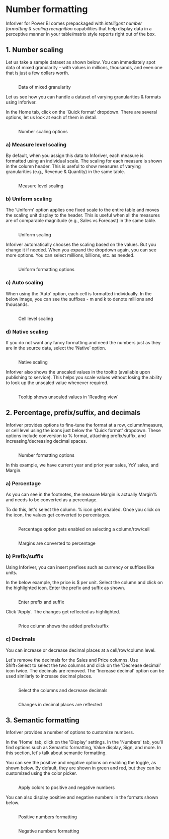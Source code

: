 # Number formatting

Inforiver for Power BI comes prepackaged with _intelligent number formatting & scaling recognition_ capabilities that help display data in a perceptive manner in your table/matrix style reports right out of the box.

## 1. Number scaling

Let us take a sample dataset as shown below. You can immediately spot data of mixed granularity – with values in millions, thousands, and even one that is just a few dollars worth.

<figure><img src="../../../.gitbook/assets/2.4.3.1 Data.png" alt=""><figcaption><p>Data of mixed granularity</p></figcaption></figure>

Let us see how you can handle a dataset of varying granularities & formats using Inforiver.&#x20;

In the Home tab, click on the 'Quick format' dropdown. There are several options, let us look at each of them in detail.

<figure><img src="../../../.gitbook/assets/2.4.1.1 Dropdown menu.png" alt=""><figcaption><p>Number scaling options</p></figcaption></figure>

### a) Measure level scaling

By default, when you assign this data to Inforiver, each measure is formatted using an individual scale. The scaling for each measure is shown in the column header. This is useful to show measures of varying granularities (e.g., Revenue & Quantity) in the same table.

<figure><img src="../../../.gitbook/assets/2.4.1.2 Measure level scaling.png" alt=""><figcaption><p>Measure level scaling</p></figcaption></figure>

### b) Uniform scaling

The 'Uniform' option applies one fixed scale to the entire table and moves the scaling unit display to the header. This is useful when all the measures are of comparable magnitude (e.g., Sales vs Forecast) in the same table.

<figure><img src="../../../.gitbook/assets/2.4.1.3 Uniform scaling.png" alt=""><figcaption><p>Uniform scaling</p></figcaption></figure>

Inforiver automatically chooses the scaling based on the values. But you change it if needed. When you expand the dropdown again, you can see more options. You can select millions, billions, etc. as needed.

<figure><img src="../../../.gitbook/assets/2.4.1.4 Auto Uniform scaling.png" alt=""><figcaption><p>Uniform formatting options</p></figcaption></figure>

### c) Auto scaling

When using the 'Auto' option, each cell is formatted individually. In the below image, you can see the suffixes - m and k to denote millions and thousands.

<figure><img src="../../../.gitbook/assets/2.4.1.5 Auto scaling.png" alt=""><figcaption><p>Cell level scaling</p></figcaption></figure>

### d) Native scaling

If you do not want any fancy formatting and need the numbers just as they are in the source data, select the ‘Native’ option.&#x20;

<figure><img src="../../../.gitbook/assets/2.4.1.6 Native scaling.png" alt=""><figcaption><p>Native scaling</p></figcaption></figure>

Inforiver also shows the unscaled values in the tooltip (available upon publishing to service). This helps you scale values without losing the ability to look up the unscaled value whenever required.

<figure><img src="../../../.gitbook/assets/2.4.1.7 Service.png" alt=""><figcaption><p>Tooltip shows unscaled values in 'Reading view'</p></figcaption></figure>

## 2. Percentage, prefix/suffix, and decimals

Inforiver provides options to fine-tune the format at a row, column/measure, or cell level using the icons just below the 'Quick format' dropdown. These options include conversion to % format, attaching prefix/suffix, and increasing/decreasing decimal spaces.&#x20;

<figure><img src="../../../.gitbook/assets/2.4.1.8 Formatting options.png" alt=""><figcaption><p>Number formatting options</p></figcaption></figure>

In this example, we have current year and prior year sales, YoY sales, and Margin.&#x20;

### a) Percentage

As you can see in the footnotes, the measure Margin is actually Margin% and needs to be converted as a percentage.

To do this, let's select the column. % icon gets enabled. Once you click on the icon, the values get converted to percentages.

<div>

<figure><img src="../../../.gitbook/assets/2.4.1.9 Pct.png" alt=""><figcaption><p>Percentage option gets enabled on selecting a column/row/cell</p></figcaption></figure>

 

<figure><img src="../../../.gitbook/assets/2.4.2.0 Pct.png" alt=""><figcaption><p>Margins are converted to percentage</p></figcaption></figure>

</div>



### b) Prefix/suffix

Using Inforiver, you can insert prefixes such as currency or suffixes like units.&#x20;

&#x20;In the below example, the price is $ per unit. Select the column and click on the highlighted icon. Enter the prefix and suffix as shown.&#x20;

<figure><img src="../../../.gitbook/assets/2.4.1.11 Prefix suffix.png" alt=""><figcaption><p>Enter prefix and suffix</p></figcaption></figure>

Click 'Apply'. The changes get reflected as highlighted.

<figure><img src="../../../.gitbook/assets/2.4.1.12 Prefix suffix applied.png" alt=""><figcaption><p>Price column shows the added prefix/suffix</p></figcaption></figure>

### c) Decimals

You can increase or decrease decimal places at a cell/row/column level.&#x20;

Let's remove the decimals for the Sales and Price columns. Use Shift+Select to select the two columns and click on the 'Decrease decimal' icon twice. The decimals are removed. The 'Increase decimal' option can be used similarly to increase decimal places. &#x20;

<div>

<figure><img src="../../../.gitbook/assets/2.4.1.13 Decrease decimal.png" alt=""><figcaption><p>Select the columns and decrease decimals</p></figcaption></figure>

 

<figure><img src="../../../.gitbook/assets/2.4.1.14 Decrease decimal.png" alt=""><figcaption><p>Changes in decimal places are reflected</p></figcaption></figure>

</div>



## 3. Semantic formatting

Inforiver provides a number of options to customize numbers.

In the 'Home' tab, click on the 'Display' settings. In the 'Numbers' tab, you'll find options such as Semantic formatting, Value display, Sign, and more. In this section, let's talk about semantic formatting.&#x20;

You can see the positive and negative options on enabling the toggle, as shown below. By default, they are shown in green and red, but they can be customized using the color picker.&#x20;

<figure><img src="../../../.gitbook/assets/2.4.1.15 Semantic formatting.png" alt=""><figcaption><p>Apply colors to positive and negative numbers</p></figcaption></figure>

You can also display positive and negative numbers in the formats shown below.

<div>

<figure><img src="../../../.gitbook/assets/2.4.1.17 Semantic formatting.png" alt=""><figcaption><p>Positive numbers formatting</p></figcaption></figure>

 

<figure><img src="../../../.gitbook/assets/2.4.1.16 Semantic formatting.png" alt=""><figcaption><p>Negative numbers formatting</p></figcaption></figure>

</div>
